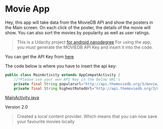 # Movie App

Hey, this app will take data from the MovieDB API and show the posters in the Main screen. On each click of the poster, the details of the movie will show. You can also sort the movies by popularity as well as user ratings.

> This is a Udacity project [for android nanodegree](https://www.udacity.com/)
> For using the app, you must generate the MOVIEDB API Key and insert it into the code.

You can get the API Key from [here](https://www.themoviedb.org/documentation/api)


The code below is where you have to insert the api key:
```java
public class MainActivity extends AppCompatActivity {
    //*Please use your own API Key in the below URL's
    private final String popularurl="http://api.themoviedb.org/3/movie/popular?api_key=";//here*
    private final String highestRatedUrl="http://api.themoviedb.org/3/movie/top_rated?api_key=";//and here*
```
[MainActivity.java](/app/src/main/java/com/example/dishantkaushik/movieapp/MainActivity.java)


Version 2.0
> Created a local content provider. Which means that you can now save your favourite movies locally
